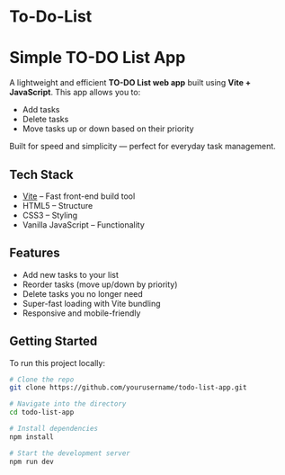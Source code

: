 # To-Do-List
# Simple TO-DO List App

A lightweight and efficient **TO-DO List web app** built using **Vite + JavaScript**. This app allows you to:

- Add tasks
- Delete tasks
- Move tasks up or down based on their priority

Built for speed and simplicity — perfect for everyday task management.

## Tech Stack

- [Vite](https://vitejs.dev/) – Fast front-end build tool
- HTML5 – Structure
- CSS3 – Styling
- Vanilla JavaScript – Functionality

## Features

- Add new tasks to your list
- Reorder tasks (move up/down by priority)
- Delete tasks you no longer need
- Super-fast loading with Vite bundling
- Responsive and mobile-friendly

## Getting Started

To run this project locally:

```bash
# Clone the repo
git clone https://github.com/yourusername/todo-list-app.git

# Navigate into the directory
cd todo-list-app

# Install dependencies
npm install

# Start the development server
npm run dev
